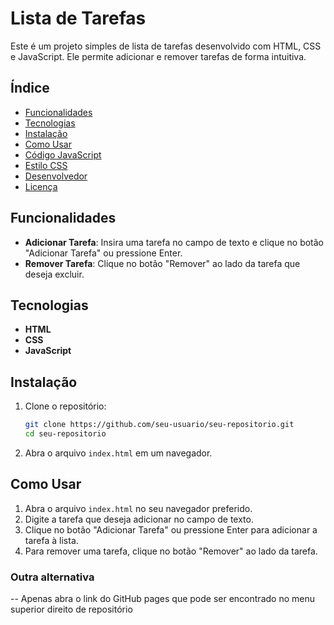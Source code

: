 # Lista de Tarefas

Este é um projeto simples de lista de tarefas desenvolvido com HTML, CSS e JavaScript. Ele permite adicionar e remover tarefas de forma intuitiva.

## Índice

- [Funcionalidades](#funcionalidades)
- [Tecnologias](#tecnologias)
- [Instalação](#instalação)
- [Como Usar](#como-usar)
- [Código JavaScript](#código-javascript)
- [Estilo CSS](#estilo-css)
- [Desenvolvedor](#desenvolvedor)
- [Licença](#licença)

## Funcionalidades

- **Adicionar Tarefa**: Insira uma tarefa no campo de texto e clique no botão "Adicionar Tarefa" ou pressione Enter.
- **Remover Tarefa**: Clique no botão "Remover" ao lado da tarefa que deseja excluir.

## Tecnologias

- **HTML**
- **CSS**
- **JavaScript**

## Instalação

1. Clone o repositório:

    ```bash
    git clone https://github.com/seu-usuario/seu-repositorio.git
    cd seu-repositorio
    ```

2. Abra o arquivo `index.html` em um navegador.

## Como Usar

1. Abra o arquivo `index.html` no seu navegador preferido.
2. Digite a tarefa que deseja adicionar no campo de texto.
3. Clique no botão "Adicionar Tarefa" ou pressione Enter para adicionar a tarefa à lista.
4. Para remover uma tarefa, clique no botão "Remover" ao lado da tarefa.

### Outra alternativa 

-- Apenas abra o link do GitHub pages que pode ser encontrado no menu superior direito de repositório
